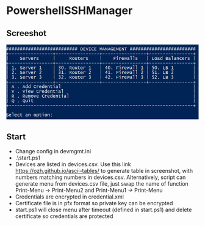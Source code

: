 # PowershellSSHManager
## Screeshot
![Screenshot](https://github.com/tuaninbox/PowershellSSHManager/blob/main/Screenshot.png?raw=true)
## Start 
- Change config in devmgmt.ini 
- .\start.ps1
- Devices are listed in devices.csv. Use this link https://ozh.github.io/ascii-tables/ to generate table in screenshot, with numbers matching numbers in devices.csv. Alternatively, script can generate menu from devices.csv file, just swap the name of function Print-Menu -> Print-Menu2 and Print-Menu1 -> Print-Menu
- Credentials are encrypted in credential.xml
- Certificate file is in pfx format so private key can be encrypted
- start.ps1 will close menu after timeout (defined in start.ps1) and delete certificate so credentials are protected
